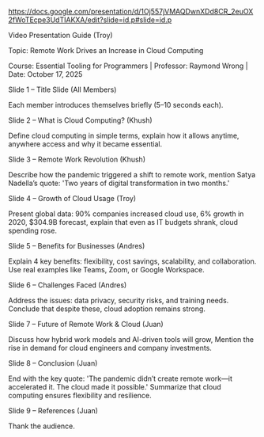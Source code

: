 https://docs.google.com/presentation/d/1Oj557jVMAQDwnXDd8CR_2euOX2fWoTEcpe3UdTIAKXA/edit?slide=id.p#slide=id.p

Video Presentation Guide (Troy)

 Topic: Remote Work Drives an Increase in Cloud Computing
 
 Course: Essential Tooling for Programmers | Professor: Raymond Wrong | Date: October 17, 2025
 
 Slide 1 – Title Slide (All Members)
 
 Each member introduces themselves briefly (5–10 seconds each).
 
 Slide 2 – What is Cloud Computing? (Khush)
 
 Define cloud computing in simple terms, explain how it allows anytime, anywhere access and why it became essential.
 
 Slide 3 – Remote Work Revolution (Khush)
 
 Describe how the pandemic triggered a shift to remote work, mention Satya Nadella’s quote: 'Two years of digital transformation in two months.'
 
 Slide 4 – Growth of Cloud Usage (Troy)
 
 Present global data: 90% companies increased cloud use, 6% growth in 2020, $304.9B forecast, explain that even as IT budgets shrank, cloud spending rose.
 
 Slide 5 – Benefits for Businesses (Andres)
 
 Explain 4 key benefits: flexibility, cost savings, scalability, and collaboration. Use real examples like Teams, Zoom, or Google Workspace.
 
 Slide 6 – Challenges Faced (Andres)
 
 Address the issues: data privacy, security risks, and training needs. Conclude that despite these, cloud adoption remains strong.
 
 Slide 7 – Future of Remote Work & Cloud (Juan)
 
 Discuss how hybrid work models and AI-driven tools will grow, Mention the rise in demand for cloud engineers and company investments.
 
 Slide 8 – Conclusion (Juan)
 
 End with the key quote: 'The pandemic didn’t create remote work—it accelerated it. The cloud made it possible.' Summarize that cloud computing ensures flexibility and resilience.

 Slide 9 – References (Juan)
 
 Thank the audience.
